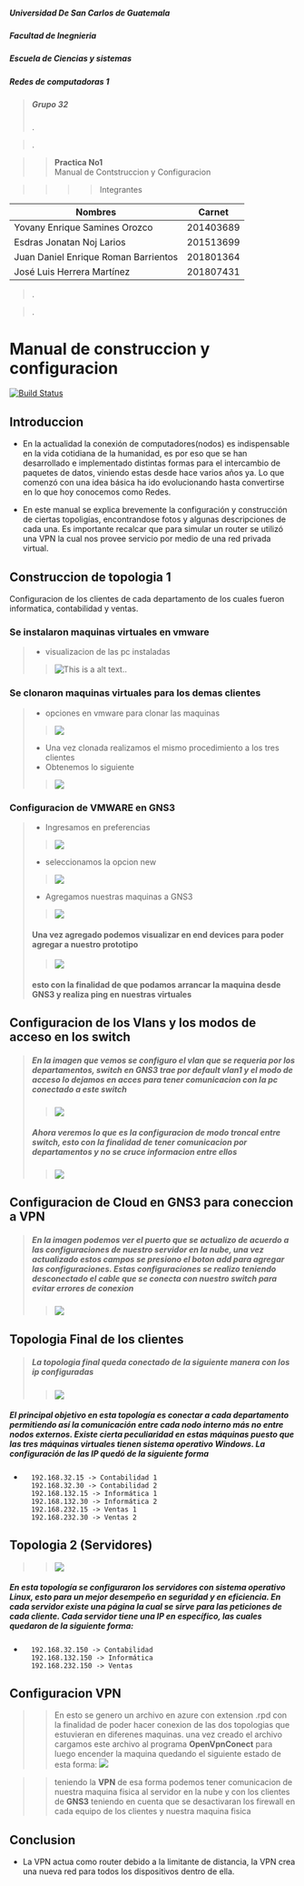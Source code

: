 #####  Universidad De San Carlos de Guatemala
##### Facultad de Inegnieria
##### Escuela de Ciencias y sistemas
##### Redes de computadoras 1  
> ##### Grupo 32
> .

> .

> > **Practica No1**\
> > Manual de Contstruccion y Configuracion 

> > > > Integrantes 

| Nombres  | Carnet |
| ------------- |:-------------:|
| Yovany Enrique Samines Orozco	      | 201403689  |
| Esdras Jonatan Noj Larios	      | 201513699     |
| Juan Daniel Enrique Roman Barrientos	      | 201801364    |
| José Luis Herrera Martínez	|  201807431 |
> .

> .

# Manual de construccion y configuracion 
[![Build Status](https://travis-ci.org/joemccann/dillinger.svg?branch=master)](https://travis-ci.org/joemccann/dillinger)
## Introduccion   
- En la actualidad la conexión de computadores(nodos) es indispensable en la vida cotidiana de la humanidad, es por eso que se han desarrollado e implementado distintas formas para el intercambio de paquetes de datos, viniendo estas desde hace varios años ya. Lo que comenzó con una idea básica ha ido evolucionando hasta convertirse en lo que hoy conocemos como Redes.

- En este manual se explica brevemente la configuración y construcción de ciertas topoligías, encontrandose fotos y algunas descripciones de cada una. Es importante recalcar que para simular un router se utilizó una VPN la cual nos provee servicio por medio de una red privada virtual.

## Construccion de topologia 1
Configuracion de los clientes de cada departamento de los cuales fueron informatica, contabilidad y ventas.
### Se instalaron maquinas virtuales en vmware
  > - visualizacion de las pc instaladas 
 >> ![This is a alt text.](https://i.imgur.com/kdy7evo.png "This is a sample image.").
### Se clonaron maquinas virtuales para los demas clientes
 > - opciones en vmware para clonar las maquinas 
 >> ![](https://i.imgur.com/9hPfGrX.png)
> - Una vez clonada realizamos el mismo procedimiento a los tres clientes
> - Obtenemos lo siguiente 
>> ![](https://i.imgur.com/nJt2DoD.png)
### Configuracion de VMWARE en GNS3
> - Ingresamos en preferencias 
 >> ![](https://i.imgur.com/EuyYezK.png)
> - seleccionamos la opcion new 
 >> ![](https://i.imgur.com/w9HjFHE.png)
> - Agregamos nuestras maquinas a GNS3
>> ![](https://i.imgur.com/FYPuPLh.png)
> #### Una vez agregado podemos visualizar en end devices para poder agregar a nuestro prototipo
>> ![](https://i.imgur.com/2aasE94.png)
> #### esto con la finalidad de que podamos arrancar la maquina desde GNS3 y realiza ping en nuestras virtuales

## Configuracion de los Vlans y los modos de acceso en los switch
> ##### En la imagen que vemos se configuro el vlan que se requeria por los departamentos, switch en GNS3 trae por default vlan1 y el modo de acceso lo dejamos en acces para tener comunicacion con la pc conectado a este switch
>> ![](https://cdn.discordapp.com/attachments/656872654287929386/820170540434194472/unknown.png)
> ##### Ahora veremos lo que es la configuracion de modo troncal entre switch, esto con la finalidad de tener comunicacion por departamentos y no se cruce informacion entre ellos
>> ![](https://cdn.discordapp.com/attachments/656872654287929386/820171313380327424/unknown.png)

## Configuracion de Cloud en GNS3 para coneccion a VPN
> ##### En la imagen podemos ver el puerto que se actualizo de acuerdo a las configuraciones de nuestro servidor en la nube, una vez actualizado estos campos se presiono el boton add para agregar las configuraciones. Estas configuraciones se realizo teniendo desconectado el cable que se conecta con nuestro switch para evitar errores de conexion
>> ![](https://cdn.discordapp.com/attachments/656872654287929386/820174681955893308/unknown.png)
## Topologia Final de los clientes
> ##### La topologia final queda conectado de la siguiente manera con los ip configuradas
>> ![](https://cdn.discordapp.com/attachments/656872654287929386/820482855217004584/unknown.png)
##### El principal objetivo en esta topología es conectar a cada departamento permitiendo así la comunicación entre cada nodo interno más no entre nodos externos. Existe cierta peculiaridad en estas máquinas puesto que las tres máquinas virtuales tienen sistema operativo Windows. La configuración de las IP quedó de la siguiente forma
- ```{r fig.align="center"}
    192.168.32.15 -> Contabilidad 1 
    192.168.32.30 -> Contabilidad 2
    192.168.132.15 -> Informática 1
    192.168.132.30 -> Informática 2
    192.168.232.15 -> Ventas 1
    192.168.232.30 -> Ventas 2 
    ``` 
## Topologia 2 (Servidores)
>> ![](https://cdn.discordapp.com/attachments/656872654287929386/820484649230532668/unknown.png)
##### En esta topología se configuraron los servidores con sistema operativo Linux, esto para un mejor desempeño en seguridad y en eficiencia. En cada servidor existe una página la cual se sirve para las peticiones de cada cliente. Cada servidor tiene una IP en específico, las cuales quedaron de la siguiente forma:
- ```{r fig.align="center"}
    192.168.32.150 -> Contabilidad 
    192.168.132.150 -> Informática
    192.168.232.150 -> Ventas
    ```
## Configuracion VPN 
>> En esto se genero un archivo en azure con extension .rpd con la finalidad de poder hacer conexion de las dos topologias que estuvieran en diferenes maquinas.
>> una vez creado el archivo cargamos este archivo al programa **OpenVpnConect** para luego encender la maquina quedando el siguiente estado de esta forma: 
>> ![](https://cdn.discordapp.com/attachments/656872654287929386/820489518385856522/unknown.png)

>>  teniendo la **VPN** de esa forma podemos tener comunicacion de nuestra maquina fisica al servidor en la nube y con los clientes de **GNS3** teniendo en cuenta que se desactivaran los firewall en cada equipo de los clientes y nuestra maquina fisica
## Conclusion 
- La VPN actua como router debido a la limitante de distancia, la VPN crea una nueva red para todos los dispositivos dentro de ella.